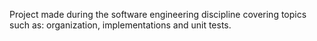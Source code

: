 Project made during the software engineering discipline covering topics such as: organization, implementations and unit tests.
